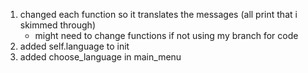 1. changed each function so it translates the messages (all print that i skimmed through)
    - might need to change functions if not using my branch for code
2. added self.language to init
3. added choose_language in main_menu